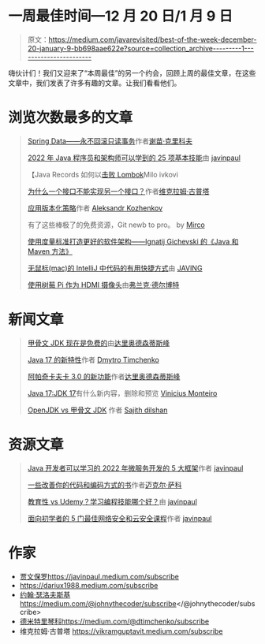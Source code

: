 # 一周最佳时间—12 月 20 日/1 月 9 日

> 原文：<https://medium.com/javarevisited/best-of-the-week-december-20-january-9-bb698aae622e?source=collection_archive---------1----------------------->

嗨伙计们！我们又迎来了“本周最佳”的另一个约会，回顾上周的最佳文章，在这些文章中，我们发表了许多有趣的文章。让我们看看他们。

# 浏览次数最多的文章

> [Spring Data——永不回滚只读事务](/javarevisited/spring-never-rollback-readonly-transactions-ffc21958b0d0)作者[谢苗·克里科夫](https://medium.com/u/95aafb81b193?source=post_page-----bb698aae622e--------------------------------)
> 
> [2022 年 Java 程序员和架构师可以学到的 25 项基本技能](/javarevisited/top-22-skills-professional-java-programmers-can-learn-in-2022-to-upgrade-themselves-bc3da73d7491)由 [javinpaul](https://medium.com/u/bb36d8439904?source=post_page-----bb698aae622e--------------------------------)
> 
> 【Java Records 如何以[击败 Lombok](https://medium.com/u/3ee57b082bb?source=post_page-----bb698aae622e--------------------------------)Milo ivkovi
> 
> [为什么一个接口不能实现另一个接口？](/javarevisited/why-an-interface-can-not-implement-another-interface-b298d0290b1)作者[维克拉姆·古普塔](https://medium.com/u/7a980d8abe25?source=post_page-----bb698aae622e--------------------------------)
> 
> [应用版本化策略](/javarevisited/application-versioning-strategies-de353a84faaa)作者 [Aleksandr Kozhenkov](https://medium.com/u/289db2ac56?source=post_page-----bb698aae622e--------------------------------)
> 
> 有了这些棒极了的免费资源，Git newb to pro。 by [Mirco](https://medium.com/u/3e99f03b82e?source=post_page-----bb698aae622e--------------------------------)
> 
> [使用度量标准打造更好的软件架构——Ignatij Gichevski 的《Java 和 Maven 方法》](/javarevisited/using-metrics-for-crafting-maintainable-solutions-on-the-long-run-the-maven-way-1a2d84508bf0)
> 
> [无鼠标(mac)的 IntelliJ 中代码的有用快捷方式](/javarevisited/useful-shortcuts-to-code-in-intellij-without-mouse-mac-3df8eca729cb)由 [JAVING](https://medium.com/u/8375bf68e701?source=post_page-----bb698aae622e--------------------------------)
> 
> [使用树莓 Pi 作为 HDMI 摄像头](/javarevisited/using-a-raspberry-pi-as-hdmi-camera-92af84aafee2)由[弗兰克·德尔博特](https://medium.com/u/a6ee926d3fc8?source=post_page-----bb698aae622e--------------------------------)

# 新闻文章

> [甲骨文 JDK 现在是免费的](/javarevisited/oracle-jdk-now-is-free-1ff0802fa5fb)由[达里奥德森蒂斯峰](https://medium.com/u/16b3e1182e6b?source=post_page-----bb698aae622e--------------------------------)
> 
> [Java 17 的新特性](/javarevisited/whats-new-in-java-17-e94b033ef211)作者 [Dmytro Timchenko](https://medium.com/u/b2ed152fefdb?source=post_page-----bb698aae622e--------------------------------)
> 
> [阿帕奇卡夫卡 3.0 的新功能](/javarevisited/apache-kafka-3-0-is-out-5f95f3c02f7e)作者[达里奥德森蒂斯峰](https://medium.com/u/16b3e1182e6b?source=post_page-----bb698aae622e--------------------------------)
> 
> [Java 17:JDK 17](/javarevisited/java-17-whats-new-removed-and-preview-in-jdk-17-62db367e62ee)有什么新内容，删除和预览 [Vinicius Monteiro](https://medium.com/u/f4d81e5b1cb1?source=post_page-----bb698aae622e--------------------------------)
> 
> [OpenJDK vs 甲骨文 JDK](/javarevisited/openjdk-vs-oracle-jdk-6219574f6dfa) 作者 [Sajith dilshan](https://medium.com/u/8e3c7fe382c8?source=post_page-----bb698aae622e--------------------------------)

# 资源文章

> [Java 开发者可以学习的 2022 年微服务开发的 5 大框架](/javarevisited/top-5-frameworks-java-developers-can-learn-for-microservices-development-in-2022-848da66d6651)作者 [javinpaul](https://medium.com/u/bb36d8439904?source=post_page-----bb698aae622e--------------------------------)
> 
> [一些改善你的代码和编码方式的书](/javarevisited/some-books-to-improve-your-code-nd-your-way-of-coding-d5c1cbbbdf73)作者[迈克尔·萨科](https://medium.com/u/1b934cf68fcb?source=post_page-----bb698aae622e--------------------------------)
> 
> [教育性 vs Udemy？学习编程技能哪个好？](/javarevisited/educative-vs-udemy-which-is-better-to-learn-programming-skills-b6887006b7ba)由 [javinpaul](https://medium.com/u/bb36d8439904?source=post_page-----bb698aae622e--------------------------------)
> 
> [面向初学者的 5 门最佳网络安全和云安全课程](/javarevisited/5-best-web-security-and-cloud-security-courses-for-beginners-b5b54e8c204)作者 [javinpaul](https://medium.com/u/bb36d8439904?source=post_page-----bb698aae622e--------------------------------)

# 作家

*   [贾文保罗](https://medium.com/u/bb36d8439904?source=post_page-----bb698aae622e--------------------------------)https://javinpaul.medium.com/subscribe
*   https://dariux1988.medium.com/subscribe
*   [约翰·瑟洛夫斯基](https://medium.com/u/390a59d672a2?source=post_page-----bb698aae622e--------------------------------)https://medium.com/@johnythecoder/subscribe</@johnythecoder/subscribe>
*   [德米特里琴科](https://medium.com/u/b2ed152fefdb?source=post_page-----bb698aae622e--------------------------------)https://medium.com/@dtimchenko/subscribe
*   维克拉姆·古普塔 https://vikramguptavit.medium.com/subscribe